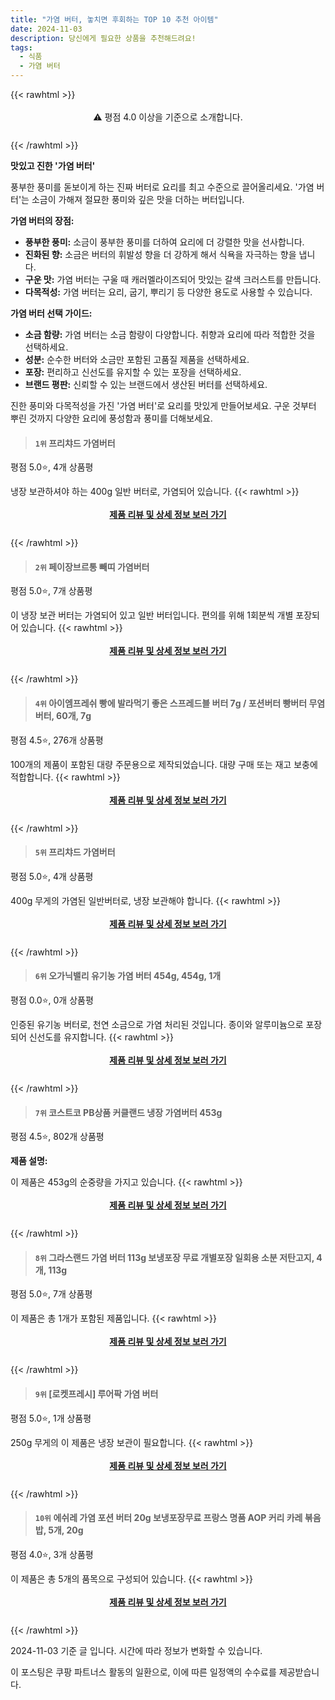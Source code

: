 ```yaml
---
title: "가염 버터, 놓치면 후회하는 TOP 10 추천 아이템"
date: 2024-11-03
description: 당신에게 필요한 상품을 추천해드려요!
tags:
  - 식품
  - 가염 버터
---
```

{{< rawhtml >}}<div class="toc" style="text-align: center; height: 50px; line-height: 2;">  <p>⚠️ 평점 4.0 이상을 기준으로 소개합니다.<br></p></div> {{< /rawhtml >}}

**맛있고 진한 '가염 버터'**

풍부한 풍미를 돋보이게 하는 진짜 버터로 요리를 최고 수준으로 끌어올리세요. '가염 버터'는 소금이 가해져 절묘한 풍미와 깊은 맛을 더하는 버터입니다.

**가염 버터의 장점:**

* **풍부한 풍미:** 소금이 풍부한 풍미를 더하여 요리에 더 강렬한 맛을 선사합니다.
* **진화된 향:** 소금은 버터의 휘발성 향을 더 강하게 해서 식욕을 자극하는 향을 냅니다.
* **구운 맛:** 가염 버터는 구울 때 캐러멜라이즈되어 맛있는 갈색 크러스트를 만듭니다.
* **다목적성:** 가염 버터는 요리, 굽기, 뿌리기 등 다양한 용도로 사용할 수 있습니다.

**가염 버터 선택 가이드:**

* **소금 함량:** 가염 버터는 소금 함량이 다양합니다. 취향과 요리에 따라 적합한 것을 선택하세요.
* **성분:** 순수한 버터와 소금만 포함된 고품질 제품을 선택하세요.
* **포장:** 편리하고 신선도를 유지할 수 있는 포장을 선택하세요.
* **브랜드 평판:** 신뢰할 수 있는 브랜드에서 생산된 버터를 선택하세요.

진한 풍미와 다목적성을 가진 '가염 버터'로 요리를 맛있게 만들어보세요. 구운 것부터 뿌린 것까지 다양한 요리에 풍성함과 풍미를 더해보세요.


>#### `1위` 프리챠드 가염버터
평점 5.0⭐, 4개 상품평

냉장 보관하셔야 하는 400g 일반 버터로, 가염되어 있습니다.
{{< rawhtml >}}<div class="toc" style="text-align: center; height: 50px; line-height: 2;"><p><b><a href="https://link.coupang.com/re/AFFSDP?lptag=AF5033054&pageKey=267181095&itemId=837600456&vendorItemId=5132342631&traceid=V0-153-ad5312c92f7dfdcb&requestid=20241103141544672017619992&token=31850C%7CMIXED">제품 리뷰 및 상세 정보 보러 가기</a></b><br></p> </div>{{< /rawhtml >}}

>#### `2위` 페이장브르통 빼띠 가염버터
평점 5.0⭐, 7개 상품평

이 냉장 보관 버터는 가염되어 있고 일반 버터입니다. 편의를 위해 1회분씩 개별 포장되어 있습니다.
{{< rawhtml >}}<div class="toc" style="text-align: center; height: 50px; line-height: 2;"><p><b><a href="https://link.coupang.com/re/AFFSDP?lptag=AF5033054&pageKey=205984715&itemId=607078099&vendorItemId=4592346764&traceid=V0-153-2cc2547d4b0894b7&requestid=20241103141544672017619992&token=31850C%7CMIXED">제품 리뷰 및 상세 정보 보러 가기</a></b><br></p> </div>{{< /rawhtml >}}

>#### `4위` 아이엠프레쉬 빵에 발라먹기 좋은 스프레드블 버터 7g / 포션버터 빵버터 무염버터, 60개, 7g
평점 4.5⭐, 276개 상품평

100개의 제품이 포함된 대량 주문용으로 제작되었습니다. 대량 구매 또는 재고 보충에 적합합니다.
{{< rawhtml >}}<div class="toc" style="text-align: center; height: 50px; line-height: 2;"><p><b><a href="https://link.coupang.com/re/AFFSDP?lptag=AF5033054&pageKey=7652737477&itemId=20366601288&vendorItemId=87450474032&traceid=V0-153-846f2e23aa199355&clickBeacon=ad8e98d0-99a2-11ef-b5c9-b6caf8a66d99%7E3&requestid=20241103141544672017619992&token=31850C%7CMIXED">제품 리뷰 및 상세 정보 보러 가기</a></b><br></p> </div>{{< /rawhtml >}}

>#### `5위` 프리챠드 가염버터
평점 5.0⭐, 4개 상품평

400g 무게의 가염된 일반버터로, 냉장 보관해야 합니다.
{{< rawhtml >}}<div class="toc" style="text-align: center; height: 50px; line-height: 2;"><p><b><a href="https://link.coupang.com/re/AFFSDP?lptag=AF5033054&pageKey=267181095&itemId=19233171065&vendorItemId=86349638809&traceid=V0-153-ad5312c92f7dfdcb&requestid=20241103141544672017619992&token=31850C%7CMIXED">제품 리뷰 및 상세 정보 보러 가기</a></b><br></p> </div>{{< /rawhtml >}}

>#### `6위` 오가닉밸리 유기농 가염 버터 454g, 454g, 1개
평점 0.0⭐, 0개 상품평

인증된 유기농 버터로, 천연 소금으로 가염 처리된 것입니다. 종이와 알루미늄으로 포장되어 신선도를 유지합니다.
{{< rawhtml >}}<div class="toc" style="text-align: center; height: 50px; line-height: 2;"><p><b><a href="https://link.coupang.com/re/AFFSDP?lptag=AF5033054&pageKey=8290131849&itemId=23907795405&vendorItemId=90930221540&traceid=V0-153-d68045da76d768df&clickBeacon=ad8e98d0-99a2-11ef-87fd-f81c3dbd658c%7E3&requestid=20241103141544672017619992&token=31850C%7CMIXED">제품 리뷰 및 상세 정보 보러 가기</a></b><br></p> </div>{{< /rawhtml >}}

>#### `7위` 코스트코 PB상품 커클랜드 냉장 가염버터 453g
평점 4.5⭐, 802개 상품평

**제품 설명:**

이 제품은 453g의 순중량을 가지고 있습니다.
{{< rawhtml >}}<div class="toc" style="text-align: center; height: 50px; line-height: 2;"><p><b><a href="https://link.coupang.com/re/AFFSDP?lptag=AF5033054&pageKey=8288910064&itemId=19358337700&vendorItemId=90439335952&traceid=V0-153-eb5bd985ce04e2b3&requestid=20241103141544672017619992&token=31850C%7CMIXED">제품 리뷰 및 상세 정보 보러 가기</a></b><br></p> </div>{{< /rawhtml >}}

>#### `8위` 그라스랜드 가염 버터 113g 보냉포장 무료 개별포장 일회용 소분 저탄고지, 4개, 113g
평점 5.0⭐, 7개 상품평

이 제품은 총 1개가 포함된 제품입니다.
{{< rawhtml >}}<div class="toc" style="text-align: center; height: 50px; line-height: 2;"><p><b><a href="https://link.coupang.com/re/AFFSDP?lptag=AF5033054&pageKey=8074881230&itemId=24025141667&vendorItemId=91045613262&traceid=V0-153-0fb9331efdb2da82&clickBeacon=ad8e98d0-99a2-11ef-b43b-a1540a46c9a0%7E3&requestid=20241103141544672017619992&token=31850C%7CMIXED">제품 리뷰 및 상세 정보 보러 가기</a></b><br></p> </div>{{< /rawhtml >}}

>#### `9위` [로켓프레시] 루어팍 가염 버터
평점 5.0⭐, 1개 상품평

250g 무게의 이 제품은 냉장 보관이 필요합니다.
{{< rawhtml >}}<div class="toc" style="text-align: center; height: 50px; line-height: 2;"><p><b><a href="https://link.coupang.com/re/AFFSDP?lptag=AF5033054&pageKey=7025605147&itemId=17320149680&vendorItemId=84490881616&traceid=V0-153-4050b27753e087a3&requestid=20241103141544672017619992&token=31850C%7CMIXED">제품 리뷰 및 상세 정보 보러 가기</a></b><br></p> </div>{{< /rawhtml >}}

>#### `10위` 에쉬레 가염 포션 버터 20g 보냉포장무료 프랑스 명품 AOP 커리 카레 볶음밥, 5개, 20g
평점 4.0⭐, 3개 상품평

이 제품은 총 5개의 품목으로 구성되어 있습니다.
{{< rawhtml >}}<div class="toc" style="text-align: center; height: 50px; line-height: 2;"><p><b><a href="https://link.coupang.com/re/AFFSDP?lptag=AF5033054&pageKey=8288903873&itemId=24037781321&vendorItemId=91058082889&traceid=V0-153-a83a3f326e922f73&clickBeacon=ad8e98d0-99a2-11ef-8200-1dc9ec348032%7E3&requestid=20241103141544672017619992&token=31850C%7CMIXED">제품 리뷰 및 상세 정보 보러 가기</a></b><br></p> </div>{{< /rawhtml >}}


2024-11-03 기준 글 입니다.
시간에 따라 정보가 변화할 수 있습니다.

이 포스팅은 쿠팡 파트너스 활동의 일환으로, 이에 따른 일정액의 수수료를 제공받습니다.